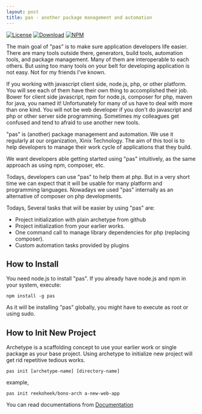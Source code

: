 ```yaml
---
layout: post
title: pas - another package management and automation
---
```


[![License](http://img.shields.io/npm/l/pas.svg?style=flat-square)](https://github.com/xinix-technology/pas/blob/master/LICENSE)
[![Download](http://img.shields.io/npm/dm/pas.svg?style=flat-square)](https://github.com/xinix-technology/pas)
[![NPM](http://img.shields.io/npm/v/pas.svg?style=flat-square)](https://github.com/xinix-technology/pas)

The main goal of "pas" is to make sure application developers life easier. There are many tools outside there, generators, build tools, automation tools, and package management. Many of them are interoperable to each others. But using too many tools on your belt for developing application is not easy. Not for my friends I've known. 

If you working with javascript client side, node.js, php, or other platform. You will see each of them have their own thing to accomplished their job. Bower for client side javascript, npm for node.js, composer for php, maven for java, you named it! Unfortunately for many of us have to deal with more than one kind. You will not be web developer if you don't do javascript and php or other server side programming. Sometimes my colleagues get confused and tend to afraid to use another new tools.

"pas" is (another) package management and automation. We use it regularly at our organization, Xinix Technology. The aim of this tool is to help developers to manage their work cycle of applications that they build. 

We want developers able getting started using "pas" intuitively, as the same approach as using npm, composer, etc.

Todays, developers can use "pas" to help them at php. But in a very short time we can expect that it will be usable for many platform and programming languages. Nowadays we used "pas" internally as an alternative of composer on php developments.

Todays, Several tasks that will be easier by using "pas" are:

- Project initialization with plain archetype from github
- Project initialization from your earlier works.
- One command call to manage library dependencies for php (replacing composer).
- Custom automation tasks provided by plugins

## How to Install

You need node.js to install "pas". If you already have node.js and npm in your system, execute:

```
npm install -g pas
```

As it will be installing "pas" globally, you might have to execute as root or using sudo.

## How to Init New Project

Archetype is a scaffolding concept to use your earlier work or single package as your base project. Using archetype to initialize new project will get rid repetitive tedious works.  

```
pas init [archetype-name] [directory-name]
```

example,

```
pas init reekoheek/bono-arch a-new-web-app
```

You can read documentations from [Documentation](https://github.com/xinix-technology/pas/blob/master/docs/index.md)
